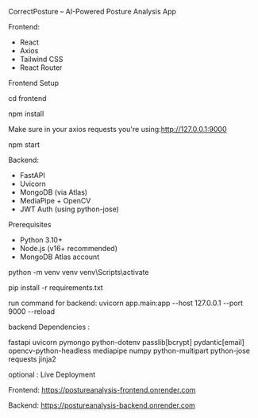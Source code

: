 CorrectPosture – AI-Powered Posture Analysis App

Frontend:
- React
- Axios
- Tailwind CSS
- React Router

Frontend Setup 

cd frontend

npm install

Make sure in your axios requests you're using:http://127.0.0.1:9000 

npm start

Backend:
- FastAPI
- Uvicorn
- MongoDB (via Atlas)
- MediaPipe + OpenCV
- JWT Auth (using python-jose)


 Prerequisites

- Python 3.10+
- Node.js (v16+ recommended)
- MongoDB Atlas account

python -m venv venv
venv\Scripts\activate

pip install -r requirements.txt


run command for backend: uvicorn app.main:app --host 127.0.0.1 --port 9000 --reload


backend Dependencies : 

fastapi
uvicorn
pymongo
python-dotenv
passlib[bcrypt]
pydantic[email]
opencv-python-headless
mediapipe
numpy
python-multipart
python-jose
requests
jinja2


optional : Live Deployment

Frontend: https://postureanalysis-frontend.onrender.com

Backend: https://postureanalysis-backend.onrender.com
